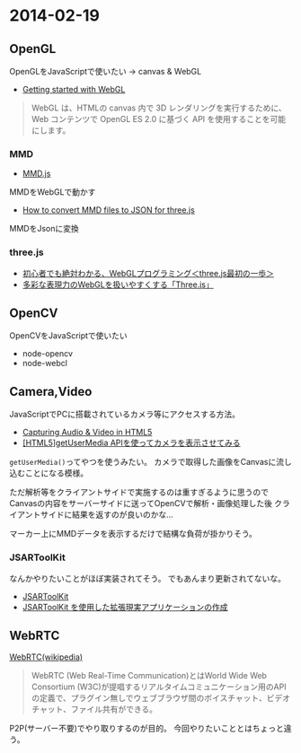 2014-02-19
====================

OpenGL
-------------

OpenGLをJavaScriptで使いたい → canvas & WebGL

- [Getting started with WebGL](https://developer.mozilla.org/ja/docs/Web/WebGL/Getting_started_with_WebGL)

> WebGL は、HTMLの canvas 内で 3D レンダリングを実行するために、Web コンテンツで OpenGL ES 2.0 に基づく API を使用することを可能にします。


### MMD

- [MMD.js](https://github.com/edvakf/MMD.js)

MMDをWebGLで動かす

- [How to convert MMD files to JSON for three.js](http://yomotsu.net/blog/2014/02/19/convert-mmd-for-threejs.html)

MMDをJsonに変換


### three.js

- [初心者でも絶対わかる、WebGLプログラミング＜three.js最初の一歩＞](http://html5experts.jp/yomotsu/5225/)
- [多彩な表現力のWebGLを扱いやすくする「Three.js」](http://www.atmarkit.co.jp/ait/articles/1210/04/news142.html)



OpenCV
----------------

OpenCVをJavaScriptで使いたい

- node-opencv
- node-webcl



Camera,Video
-----------------

JavaScriptでPCに搭載されているカメラ等にアクセスする方法。

- [Capturing Audio & Video in HTML5](http://www.html5rocks.com/en/tutorials/getusermedia/intro/)
- [[HTML5]getUserMedia APIを使ってカメラを表示させてみる](http://blog.o24.me/?p=253)

`getUserMedia()`ってやつを使うみたい。
カメラで取得した画像をCanvasに流し込むことになる模様。

ただ解析等をクライアントサイドで実施するのは重すぎるように思うので
Canvasの内容をサーバーサイドに送ってOpenCVで解析・画像処理した後
クライアントサイドに結果を返すのが良いのかな...

マーカー上にMMDデータを表示するだけで結構な負荷が掛かりそう。


### JSARToolKit

なんかやりたいことがほぼ実装されてそう。
でもあんまり更新されてないな。

- [JSARToolKit](https://github.com/kig/JSARToolKit)
- [JSARToolKit を使用した拡張現実アプリケーションの作成](http://www.html5rocks.com/ja/tutorials/webgl/jsartoolkit_webrtc/)



WebRTC
----------------

[WebRTC(wikipedia)](http://ja.wikipedia.org/wiki/WebRTC)
> WebRTC (Web Real-Time Communication)とはWorld Wide Web Consortium (W3C)が提唱するリアルタイムコミュニケーション用のAPIの定義で、プラグイン無しでウェブブラウザ間のボイスチャット、ビデオチャット、ファイル共有ができる。

P2P(サーバー不要)でやり取りするのが目的。 今回やりたいこととはちょっと違う。

